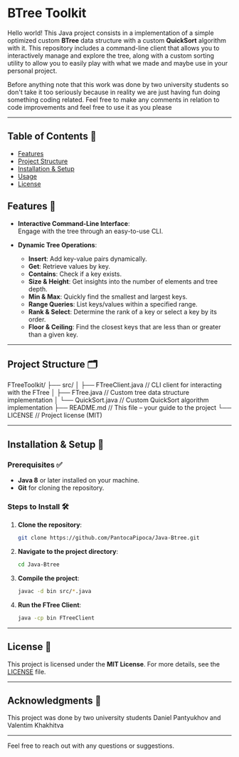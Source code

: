 # **BTree Toolkit**
Hello world! This Java project consists in a implementation of a simple optimized custom **BTree** data structure with a custom **QuickSort** algorithm with it. This repository includes a command-line client that allows you to interactively manage and explore the tree, along with a custom sorting utility to allow you to easily play with what we made and maybe use in your personal project.

Before anything note that this work was done by two university students so don't take it too seriously because in reality we are just having fun doing something coding related. Feel free to make any comments in relation to code improvements and feel free to use it as you please

---

## **Table of Contents** 📑

- [Features](#features)
- [Project Structure](#project-structure)
- [Installation & Setup](#installation--setup)
- [Usage](#usage)
- [License](#license)

## **Features** 🚀

- **Interactive Command-Line Interface**:  
  Engage with the tree through an easy-to-use CLI.

- **Dynamic Tree Operations**:
  - **Insert**: Add key-value pairs dynamically.
  - **Get**: Retrieve values by key.
  - **Contains**: Check if a key exists.
  - **Size & Height**: Get insights into the number of elements and tree depth.
  - **Min & Max**: Quickly find the smallest and largest keys.
  - **Range Queries**: List keys/values within a specified range.
  - **Rank & Select**: Determine the rank of a key or select a key by its order.
  - **Floor & Ceiling**: Find the closest keys that are less than or greater than a given key.

---

## **Project Structure** 🗂️
FTreeToolkit/ ├── src/ │ ├── FTreeClient.java // CLI client for interacting with the FTree │ ├── FTree.java // Custom tree data structure implementation │ └── QuickSort.java // Custom QuickSort algorithm implementation ├── README.md // This file – your guide to the project └── LICENSE // Project license (MIT)

---

## **Installation & Setup** 🔧

### **Prerequisites** ✅

- **Java 8** or later installed on your machine.
- **Git** for cloning the repository.

### **Steps to Install** 🛠️

1. **Clone the repository**:
    ```bash
    git clone https://github.com/PantocaPipoca/Java-Btree.git
    ```
2. **Navigate to the project directory**:
    ```bash
    cd Java-Btree
    ```
3. **Compile the project**:
    ```bash
    javac -d bin src/*.java
    ```
4. **Run the FTree Client**:
    ```bash
    java -cp bin FTreeClient
    ```

---

## **License** 📜

This project is licensed under the **MIT License**. For more details, see the [LICENSE](LICENSE) file.

---

## **Acknowledgments** 🙏

This project was done by two university students Daniel Pantyukhov and Valentim Khakhitva

---

Feel free to reach out with any questions or suggestions.
